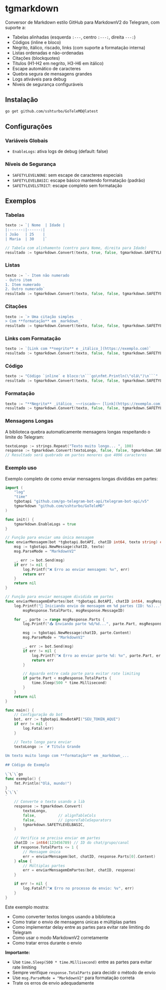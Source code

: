 # tgmarkdown

Conversor de Markdown estilo GitHub para MarkdownV2 do Telegram, com suporte a:

- Tabelas alinhadas (esquerda `:---`, centro `:---:`, direita `---:`)
- Códigos (inline e bloco)
- Negrito, itálico, riscado, links (com suporte a formatação interna)
- Listas ordenadas e não-ordenadas
- Citações (blockquotes)
- Títulos (H1-H2 em negrito, H3-H6 em itálico)
- Escape automático de caracteres
- Quebra segura de mensagens grandes
- Logs ativáveis para debug
- Níveis de segurança configuráveis

## Instalação

```bash
go get github.com/sshturbo/GoTeleMD@latest
```


## Configurações

### Variáveis Globais
- `EnableLogs`: ativa logs de debug (default: false)

### Níveis de Segurança
- `SAFETYLEVELNONE`: sem escape de caracteres especiais
- `SAFETYLEVELBASIC`: escape básico mantendo formatação (padrão)
- `SAFETYLEVELSTRICT`: escape completo sem formatação

## Exemplos

### Tabelas
```go
texto := `| Nome  | Idade |
|:------:|------:|
| João   | 25    |
| Maria  | 30    |`

// Tabela com alinhamento (centro para Nome, direita para Idade)
resultado := tgmarkdown.Convert(texto, true, false, tgmarkdown.SAFETYLEVELBASIC)
```

### Listas
```go
texto := `- Item não numerado
- Outro item
1. Item numerado
2. Outro numerado`
resultado := tgmarkdown.Convert(texto, false, false, tgmarkdown.SAFETYLEVELBASIC)
```

### Citações
```go
texto := `> Uma citação simples
> Com **formatação** em _markdown_`
resultado := tgmarkdown.Convert(texto, false, false, tgmarkdown.SAFETYLEVELBASIC)
```

### Links com Formatação
```go
texto := `[Link com **negrito** e _itálico_](https://exemplo.com)`
resultado := tgmarkdown.Convert(texto, false, false, tgmarkdown.SAFETYLEVELBASIC)
```

### Código
```go
texto := "Código `inline` e bloco:\n```go\nfmt.Println(\"olá\")\n```"
resultado := tgmarkdown.Convert(texto, false, false, tgmarkdown.SAFETYLEVELBASIC)
```

### Formatação
```go
texto := "**Negrito** _itálico_ ~~riscado~~ [link](https://exemplo.com)"
resultado := tgmarkdown.Convert(texto, false, false, tgmarkdown.SAFETYLEVELBASIC)
```

### Mensagens Longas
A biblioteca quebra automaticamente mensagens longas respeitando o limite do Telegram:

```go
textoLongo := strings.Repeat("Texto muito longo... ", 100)
response := tgmarkdown.Convert(textoLongo, false, false, tgmarkdown.SAFETYLEVELBASIC)
// Resultado será quebrado em partes menores que 4096 caracteres
```

### Exemplo uso
Exemplo completo de como enviar mensagens longas divididas em partes:

```go
import (
    "log"
    "time"
    tgbotapi "github.com/go-telegram-bot-api/telegram-bot-api/v5"
    tgmarkdown "github.com/sshturbo/GoTeleMD"
)

func init() {
    tgmarkdown.EnableLogs = true
}

// Função para enviar uma única mensagem
func enviarMensagem(bot *tgbotapi.BotAPI, chatID int64, texto string) error {
    msg := tgbotapi.NewMessage(chatID, texto)
    msg.ParseMode = "MarkdownV2"

    _, err := bot.Send(msg)
    if err != nil {
        log.Printf("❌ Erro ao enviar mensagem: %v", err)
        return err
    }
    return nil
}

// Função para enviar mensagem dividida em partes
func enviarMensagemEmPartes(bot *tgbotapi.BotAPI, chatID int64, msgResponse tgmarkdown.MessageResponse) error {
    log.Printf("📨 Iniciando envio de mensagem em %d partes (ID: %s)...",
        msgResponse.TotalParts, msgResponse.MessageID)

    for _, parte := range msgResponse.Parts {
        log.Printf("📤 Enviando parte %d/%d...", parte.Part, msgResponse.TotalParts)

        msg := tgbotapi.NewMessage(chatID, parte.Content)
        msg.ParseMode = "MarkdownV2"

        _, err := bot.Send(msg)
        if err != nil {
            log.Printf("❌ Erro ao enviar parte %d: %v", parte.Part, err)
            return err
        }

        // Aguarda entre cada parte para evitar rate limiting
        if parte.Part < msgResponse.TotalParts {
            time.Sleep(500 * time.Millisecond)
        }
    }
    return nil
}

func main() {
    // Configuração do bot
    bot, err := tgbotapi.NewBotAPI("SEU_TOKEN_AQUI")
    if err != nil {
        log.Fatal(err)
    }

    // Texto longo para enviar
    textoLongo := `# Título Grande
    
Um texto muito longo com **formatação** em _markdown_...
    
## Código de Exemplo
    
\`\`\`go
func exemplo() {
    fmt.Println("Olá, mundo!")
}
\`\`\`
`
    // Converte o texto usando a lib
    response := tgmarkdown.Convert(
        textoLongo,
        false,          // alignTableCols
        false,          // ignoreTableSeparators
        tgmarkdown.SAFETYLEVELBASIC,
    )

    // Verifica se precisa enviar em partes
    chatID := int64(123456789) // ID do chat/grupo/canal
    if response.TotalParts <= 1 {
        // Mensagem única
        err = enviarMensagem(bot, chatID, response.Parts[0].Content)
    } else {
        // Múltiplas partes
        err = enviarMensagemEmPartes(bot, chatID, response)
    }

    if err != nil {
        log.Fatalf("❌ Erro no processo de envio: %v", err)
    }
}
```

Este exemplo mostra:
- Como converter textos longos usando a biblioteca
- Como tratar o envio de mensagens únicas e múltiplas partes
- Como implementar delay entre as partes para evitar rate limiting do Telegram
- Como usar o modo MarkdownV2 corretamente
- Como tratar erros durante o envio

**Importante:**
- Use `time.Sleep(500 * time.Millisecond)` entre as partes para evitar rate limiting
- Sempre verifique `response.TotalParts` para decidir o método de envio
- Use `msg.ParseMode = "MarkdownV2"` para formatação correta
- Trate os erros de envio adequadamente